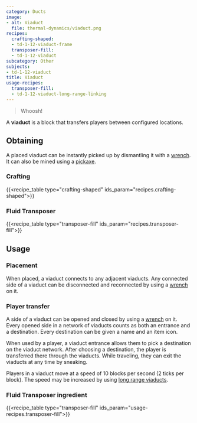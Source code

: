 ```yaml
---
category: Ducts
image:
- alt: Viaduct
  file: thermal-dynamics/viaduct.png
recipes:
  crafting-shaped:
  - td-1-12-viaduct-frame
  transposer-fill:
  - td-1-12-viaduct
subcategory: Other
subjects:
- td-1-12-viaduct
title: Viaduct
usage-recipes:
  transposer-fill:
  - td-1-12-viaduct-long-range-linking
---
```


> Whoosh!


A **viaduct** is a block that transfers players between configured locations.


Obtaining
---------

A placed viaduct can be instantly picked up by dismantling it with a
[wrench](../../wrenches/). It can also be mined using a
[pickaxe](https://minecraft.gamepedia.com/Pickaxe).

### Crafting
{{<recipe_table type="crafting-shaped" ids_param="recipes.crafting-shaped">}}

### Fluid Transposer
{{<recipe_table type="transposer-fill" ids_param="recipes.transposer-fill">}}


Usage
-----

### Placement
When placed, a viaduct connects to any adjacent viaducts. Any connected side of
a viaduct can be disconnected and reconnected by using a
[wrench](../../wrenches/) on it.

### Player transfer
A side of a viaduct can be opened and closed by using a
[wrench](../../wrenches/) on it. Every opened side in a network of viaducts
counts as both an entrance and a destination. Every destination can be given a
name and an item icon.

When used by a player, a viaduct entrance allows them to pick a destination on
the viaduct network. After choosing a destination, the player is transferred
there through the viaducts. While traveling, they can exit the viaducts at any
time by sneaking.

Players in a viaduct move at a speed of 10 blocks per second (2 ticks per
block). The speed may be increased by using [long range
viaducts](../long-range-viaduct/).


### Fluid Transposer ingredient
{{<recipe_table type="transposer-fill" ids_param="usage-recipes.transposer-fill">}}
